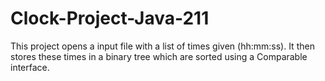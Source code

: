 # Clock-Project-Java-211
This project opens a input file with a list of times given (hh:mm:ss). It then stores these times in a binary tree which are sorted using a Comparable interface.
